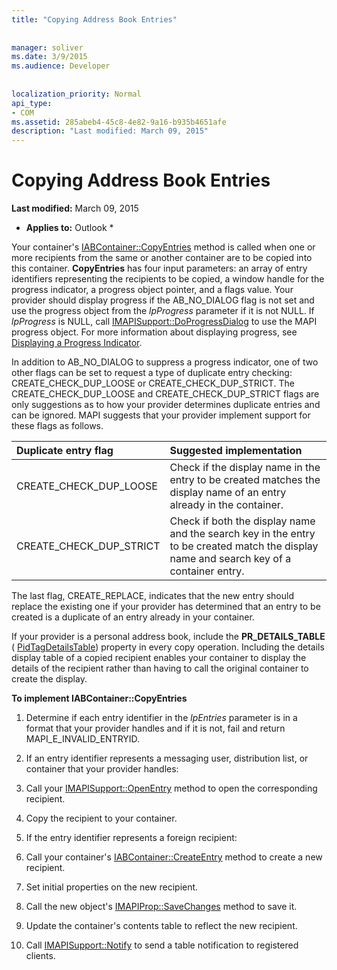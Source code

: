```yaml
---
title: "Copying Address Book Entries"
 
 
manager: soliver
ms.date: 3/9/2015
ms.audience: Developer
 
 
localization_priority: Normal
api_type:
- COM
ms.assetid: 285abeb4-45c8-4e82-9a16-b935b4651afe
description: "Last modified: March 09, 2015"
---
```


# Copying Address Book Entries

 **Last modified:** March 09, 2015 
  
 * **Applies to:** Outlook * 
  
Your container's [IABContainer::CopyEntries](iabcontainer-copyentries.md) method is called when one or more recipients from the same or another container are to be copied into this container. **CopyEntries** has four input parameters: an array of entry identifiers representing the recipients to be copied, a window handle for the progress indicator, a progress object pointer, and a flags value. Your provider should display progress if the AB_NO_DIALOG flag is not set and use the progress object from the  _lpProgress_ parameter if it is not NULL. If  _lpProgress_ is NULL, call [IMAPISupport::DoProgressDialog](imapisupport-doprogressdialog.md) to use the MAPI progress object. For more information about displaying progress, see [Displaying a Progress Indicator](mapi-progress-indicators.md).
  
In addition to AB_NO_DIALOG to suppress a progress indicator, one of two other flags can be set to request a type of duplicate entry checking: CREATE_CHECK_DUP_LOOSE or CREATE_CHECK_DUP_STRICT. The CREATE_CHECK_DUP_LOOSE and CREATE_CHECK_DUP_STRICT flags are only suggestions as to how your provider determines duplicate entries and can be ignored. MAPI suggests that your provider implement support for these flags as follows.
  
|**Duplicate entry flag**|**Suggested implementation**|
|:-----|:-----|
|CREATE_CHECK_DUP_LOOSE  <br/> |Check if the display name in the entry to be created matches the display name of an entry already in the container.  <br/> |
|CREATE_CHECK_DUP_STRICT  <br/> |Check if both the display name and the search key in the entry to be created match the display name and search key of a container entry.  <br/> |
   
The last flag, CREATE_REPLACE, indicates that the new entry should replace the existing one if your provider has determined that an entry to be created is a duplicate of an entry already in your container. 
  
If your provider is a personal address book, include the **PR_DETAILS_TABLE** ( [PidTagDetailsTable](pidtagdetailstable-canonical-property.md)) property in every copy operation. Including the details display table of a copied recipient enables your container to display the details of the recipient rather than having to call the original container to create the display.
  
 **To implement IABContainer::CopyEntries**
  
1. Determine if each entry identifier in the  _lpEntries_ parameter is in a format that your provider handles and if it is not, fail and return MAPI_E_INVALID_ENTRYID. 
    
2. If an entry identifier represents a messaging user, distribution list, or container that your provider handles:
    
1. Call your [IMAPISupport::OpenEntry](imapisupport-openentry.md) method to open the corresponding recipient. 
    
2. Copy the recipient to your container. 
    
3. If the entry identifier represents a foreign recipient:
    
1. Call your container's [IABContainer::CreateEntry](iabcontainer-createentry.md) method to create a new recipient. 
    
2. Set initial properties on the new recipient.
    
4. Call the new object's [IMAPIProp::SaveChanges](imapiprop-savechanges.md) method to save it. 
    
5. Update the container's contents table to reflect the new recipient. 
    
6. Call [IMAPISupport::Notify](imapisupport-notify.md) to send a table notification to registered clients. 
    

